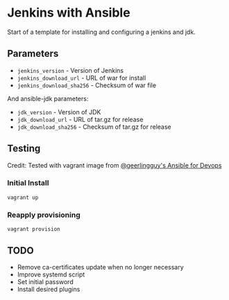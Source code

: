 # Jenkins with Ansible

Start of a template for installing and configuring a jenkins and jdk.

## Parameters

 * `jenkins_version` - Version of Jenkins
 * `jenkins_download_url` - URL of war for install
 * `jenkins_download_sha256` - Checksum of war file

And ansible-jdk parameters:
 * `jdk_version` - Version of JDK
 * `jdk_download_url` - URL of tar.gz for release
 * `jdk_download_sha256` - Checksum of tar.gz for release

## Testing

Credit: Tested with vagrant image from [@geerlingguy's Ansible for Devops](https://github.com/geerlingguy/ansible-for-devops)

### Initial Install
```
vagrant up
```

### Reapply provisioning
```
vagrant provision
```

## TODO

 * Remove ca-certificates update when no longer necessary
 * Improve systemd script
 * Set initial password
 * Install desired plugins
